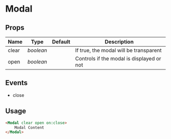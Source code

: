 # Modal

## Props
| Name | Type | Default | Description |
| --- | --- | --- | --- |
| clear | _boolean_ | | If true, the modal will be transparent
| open | _boolean_ | | Controls if the modal is displayed or not

## Events
- close

## Usage
```html
<Modal clear open on:close>
    Modal Content
</Modal>
```
